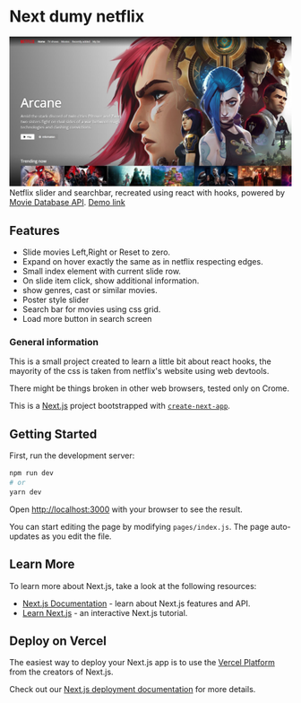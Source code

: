 # Next dumy netflix
![alt text](/public/Capture.JPG)
Netflix slider and searchbar, recreated using react with hooks, powered by [Movie Database API](https://www.themoviedb.org/?language=en-US).
[Demo link](https://zygiss22.github.io/react-netflix/)

## Features

 - Slide movies Left,Right or Reset to zero.
 - Expand on hover exactly the same as in netflix respecting edges.
 - Small index element with current slide row.
 - On slide item click, show additional information.
 - show genres, cast or similar movies.
 - Poster style slider
 - Search bar for movies using css grid.
 - Load more button in search screen


### General information

This is a small project created to learn a little bit about react hooks, the mayority of the css is taken from netflix's website using web devtools.

There might be things broken in other web browsers, tested only on Crome.


This is a [Next.js](https://nextjs.org/) project bootstrapped with [`create-next-app`](https://github.com/vercel/next.js/tree/canary/packages/create-next-app).

## Getting Started

First, run the development server:

```bash
npm run dev
# or
yarn dev
```

Open [http://localhost:3000](http://localhost:3000) with your browser to see the result.

You can start editing the page by modifying `pages/index.js`. The page auto-updates as you edit the file.

## Learn More

To learn more about Next.js, take a look at the following resources:

- [Next.js Documentation](https://nextjs.org/docs) - learn about Next.js features and API.
- [Learn Next.js](https://nextjs.org/learn) - an interactive Next.js tutorial.

## Deploy on Vercel

The easiest way to deploy your Next.js app is to use the [Vercel Platform](https://vercel.com/new?utm_medium=default-template&filter=next.js&utm_source=create-next-app&utm_campaign=create-next-app-readme) from the creators of Next.js.

Check out our [Next.js deployment documentation](https://nextjs.org/docs/deployment) for more details.
